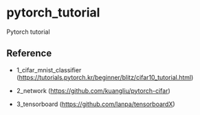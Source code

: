 # pytorch_tutorial
Pytorch tutorial

## Reference
- 1_cifar_mnist_classifier (https://tutorials.pytorch.kr/beginner/blitz/cifar10_tutorial.html)

- 2_network (https://github.com/kuangliu/pytorch-cifar)

- 3_tensorboard (https://github.com/lanpa/tensorboardX)
